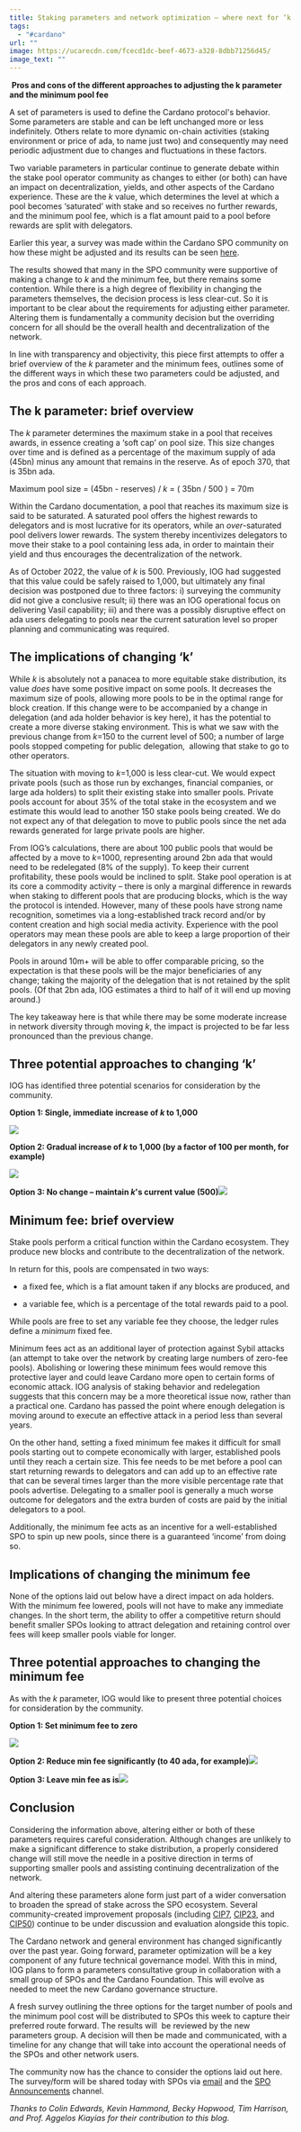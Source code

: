 ```yaml
---
title: Staking parameters and network optimization – where next for ‘k’ and ‘min fee’?
tags:
  - "#cardano"
url: ""
image: https://ucarecdn.com/fcecd1dc-beef-4673-a328-8dbb71256d45/
image_text: ""
---
```


 **Pros and cons of the different approaches to adjusting the k parameter and the minimum pool fee**  
  
A set of parameters is used to define the Cardano protocol's behavior. Some parameters are stable and can be left unchanged more or less indefinitely. Others relate to more dynamic on-chain activities (staking environment or price of ada, to name just two) and consequently may need periodic adjustment due to changes and fluctuations in these factors. 

Two variable parameters in particular continue to generate debate within the stake pool operator community as changes to either (or both) can have an impact on decentralization, yields, and other aspects of the Cardano experience. These are the _k_ value, which determines the level at which a pool becomes ‘saturated’ with stake and so receives no further rewards, and the minimum pool fee, which is a flat amount paid to a pool before rewards are split with delegators.

Earlier this year, a survey was made within the Cardano SPO community on how these might be adjusted and its results can be seen [here](https://input-output.typeform.com/report/Row2tnqQ/HSCUwpltfMyJ7yp7). 

The results showed that many in the SPO community were supportive of making a change to _k_ and the minimum fee, but there remains some contention. While there is a high degree of flexibility in changing the parameters themselves, the decision process is less clear-cut. So it is important to be clear about the requirements for adjusting either parameter. Altering them is fundamentally a community decision but the overriding concern for all should be the overall health and decentralization of the network.

In line with transparency and objectivity, this piece first attempts to offer a brief overview of the _k_ parameter and the minimum fees, outlines some of the different ways in which these two parameters could be adjusted, and the pros and cons of each approach. 

## The k parameter: brief overview

The _k_ parameter determines the maximum stake in a pool that receives awards, in essence creating a ‘soft cap’ on pool size. This size changes over time and is defined as a percentage of the maximum supply of ada (45bn) minus any amount that remains in the reserve. As of epoch 370, that is 35bn ada.  

Maximum pool size = (45bn - reserves) / _k_ = ( 35bn / 500 ) = 70m

Within the Cardano documentation, a pool that reaches its maximum size is said to be saturated. A saturated pool offers the highest rewards to delegators and is most lucrative for its operators, while an _over_\-saturated pool delivers lower rewards. The system thereby incentivizes delegators to move their stake to a pool containing less ada, in order to maintain their yield and thus encourages the decentralization of the network.

As of October 2022, the value of _k_ is 500. Previously, IOG had suggested that this value could be safely raised to 1,000, but ultimately any final decision was postponed due to three factors: i) surveying the community did not give a conclusive result; ii) there was an IOG operational focus on delivering Vasil capability; iii) and there was a possibly disruptive effect on ada users delegating to pools near the current saturation level so proper planning and communicating was required. 

## The implications of changing ‘k’

While _k_ is absolutely not a panacea to more equitable stake distribution, its value _does_ have some positive impact on some pools. It decreases the maximum size of pools, allowing more pools to be in the optimal range for block creation. If this change were to be accompanied by a change in delegation (and ada holder behavior is key here), it has the potential to create a more diverse staking environment. This is what we saw with the previous change from _k_\=150 to the current level of 500; a number of large pools stopped competing for public delegation,  allowing that stake to go to other operators.

The situation with moving to _k_\=1,000 is less clear-cut. We would expect private pools (such as those run by exchanges, financial companies, or large ada holders) to split their existing stake into smaller pools. Private pools account for about 35% of the total stake in the ecosystem and we estimate this would lead to another 150 stake pools being created. We do not expect any of that delegation to move to public pools since the net ada rewards generated for large private pools are higher.

From IOG’s calculations, there are about 100 public pools that would be affected by a move to _k_\=1000, representing around 2bn ada that would need to be redelegated (8% of the supply). To keep their current profitability, these pools would be inclined to split. Stake pool operation is at its core a commodity activity – there is only a marginal difference in rewards when staking to different pools that are producing blocks, which is the way the protocol is intended. However, many of these pools have strong name recognition, sometimes via a long-established track record and/or by content creation and high social media activity. Experience with the pool operators may mean these pools are able to keep a large proportion of their delegators in any newly created pool.

Pools in around 10m+ will be able to offer comparable pricing, so the expectation is that these pools will be the major beneficiaries of any change; taking the majority of the delegation that is not retained by the split pools. (Of that 2bn ada, IOG estimates a third to half of it will end up moving around.)

The key takeaway here is that while there may be some moderate increase in network diversity through moving _k_, the impact is projected to be far less pronounced than the previous change.

## Three potential approaches to changing ‘k’

IOG has identified three potential scenarios for consideration by the community.

  
**Option 1: Single, immediate increase of _k_ to 1,000**

![](https://ucarecdn.com/9e42e9ce-382d-47a1-b43e-d5eb20ea0ce6/-/preview/-/format/auto/-/quality/smart/)

**Option 2: Gradual increase of _k_ to 1,000 (by a factor of 100 per month, for example)**

![](https://ucarecdn.com/aa7e0699-193a-4fcf-b2f0-d33298929ebf/-/preview/-/format/auto/-/quality/smart/)

**Option 3: No change – maintain _k_'s current value (500)**![](https://ucarecdn.com/b2391033-423e-4aaa-90d3-d1221c0bb49d/-/preview/-/format/auto/-/quality/smart/)

## Minimum fee: brief overview

Stake pools perform a critical function within the Cardano ecosystem. They produce new blocks and contribute to the decentralization of the network.  

In return for this, pools are compensated in two ways:

*   a fixed fee, which is a flat amount taken if any blocks are produced, and
    
*   a variable fee, which is a percentage of the total rewards paid to a pool. 
    

  
While pools are free to set any variable fee they choose, the ledger rules define a _minimum_ fixed fee.

Minimum fees act as an additional layer of protection against Sybil attacks (an attempt to take over the network by creating large numbers of zero-fee pools). Abolishing or lowering these minimum fees would remove this protective layer and could leave Cardano more open to certain forms of economic attack. IOG analysis of staking behavior and redelegation suggests that this concern may be a more theoretical issue now, rather than a practical one. Cardano has passed the point where enough delegation is moving around to execute an effective attack in a period less than several years.

On the other hand, setting a fixed minimum fee makes it difficult for small pools starting out to compete economically with larger, established pools until they reach a certain size. This fee needs to be met before a pool can start returning rewards to delegators and can add up to an effective rate that can be several times larger than the more visible percentage rate that pools advertise. Delegating to a smaller pool is generally a much worse outcome for delegators and the extra burden of costs are paid by the initial delegators to a pool.

Additionally, the minimum fee acts as an incentive for a well-established SPO to spin up new pools, since there is a guaranteed ‘income’ from doing so.

## Implications of changing the minimum fee

None of the options laid out below have a direct impact on ada holders. With the minimum fee lowered, pools will not have to make any immediate changes. In the short term, the ability to offer a competitive return should benefit smaller SPOs looking to attract delegation and retaining control over fees will keep smaller pools viable for longer.  

## Three potential approaches to changing the minimum fee

As with the _k_ parameter, IOG would like to present three potential choices for consideration by the community.

**Option 1: Set minimum fee to zero**

![](https://ucarecdn.com/8c7df35b-b1ed-43b5-ad26-397aa72a0b18/-/preview/-/format/auto/-/quality/smart/)

**Option 2: Reduce min fee significantly (to 40 ada, for example)**![](https://ucarecdn.com/ea8e8de0-a942-4e81-afdf-2f3b1960d74a/-/preview/-/format/auto/-/quality/smart/)

**Option 3: Leave min fee as is**![](https://ucarecdn.com/d7516d02-08d4-4f3a-88f5-5504a804c505/-/preview/-/format/auto/-/quality/smart/)

## Conclusion

Considering the information above, altering either or both of these parameters requires careful consideration. Although changes are unlikely to make a significant difference to stake distribution, a properly considered change will still move the needle in a positive direction in terms of supporting smaller pools and assisting continuing decentralization of the network. 

And altering these parameters alone form just part of a wider conversation to broaden the spread of stake across the SPO ecosystem. Several community-created improvement proposals (including [CIP7](https://cips.cardano.org/cips/cip7/), [CIP23](https://cips.cardano.org/cips/cip23/), and [CIP50](https://github.com/cardano-foundation/CIPs/pull/242)) continue to be under discussion and evaluation alongside this topic.

The Cardano network and general environment has changed significantly over the past year. Going forward, parameter optimization will be a key component of any future technical governance model. With this in mind, IOG plans to form a parameters consultative group in collaboration with a small group of SPOs and the Cardano Foundation. This will evolve as needed to meet the new Cardano governance structure.

A fresh survey outlining the three options for the target number of pools and the minimum pool cost will be distributed to SPOs this week to capture their preferred route forward. The results will  be reviewed by the new parameters group. A decision will then be made and communicated, with a timeline for any change that will take into account the operational needs of the SPOs and other network users.

The community now has the chance to consider the options laid out here. The survey/form will be shared today with SPOs via [email](https://mailchi.mp/iohk/spo) and the [SPO Announcements](https://t.me/SPOannouncements) channel.

_Thanks to Colin Edwards, Kevin Hammond, Becky Hopwood, Tim Harrison, and Prof. Aggelos Kiayias for their contribution to this blog._
